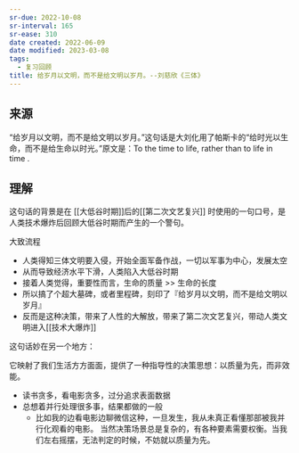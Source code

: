 ```yaml
---
sr-due: 2022-10-08
sr-interval: 165
sr-ease: 310
date created: 2022-06-09
date modified: 2023-03-08
tags:
  - 复习回顾
title: 给岁月以文明，而不是给文明以岁月。--刘慈欣《三体》
---
```


## 来源

“给岁月以文明，而不是给文明以岁月。”这句话是大刘化用了帕斯卡的“给时光以生命，而不是给生命以时光。”原文是：To the time to life, rather than to life in time .

## 理解

这句话的背景是在 [[大低谷时期]]后的[[第二次文艺复兴]] 时使用的一句口号，是人类技术爆炸后回顾大低谷时期而产生的一个警句。

大致流程

- 人类得知三体文明要入侵，开始全面军备作战，一切以军事为中心，发展太空
- 从而导致经济水平下滑，人类陷入大低谷时期
- 接着人类觉得，重要性而言，生命的质量 >> 生命的长度
- 所以搞了个超大墓碑，或者里程碑，刻印了『给岁月以文明，而不是给文明以岁月』
- 反而是这种决策，带来了人性的大解放，带来了第二次文艺复兴，带动人类文明进入[[技术大爆炸]]

这句话妙在另一个地方：

它映射了我们生活方方面面，提供了一种指导性的决策思想：以质量为先，而非效能。

- 读书贪多，看电影贪多，过分追求表面数据
- 总想着并行处理很多事，结果都做的一般
	- 比如我的边看电影边聊微信这种，一旦发生，我从未真正看懂那部被我并行化观看的电影。
当然决策场景总是复杂的，有各种要素需要权衡。当我们左右摇摆，无法判定的时候，不妨就以质量为先。
